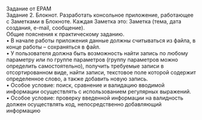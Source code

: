 Задание от EPAM  
Задание 2. Блокнот. Разработать консольное приложение, работающее с Заметками
в Блокноте. Каждая Заметка это: Заметка (тема, дата создания, e-mail, сообщение).   
Общие пояснения к практическому заданию.  
• В начале работы приложения данные должны считываться из файла, в конце
работы – сохраняться в файл.  
• У пользователя должна быть возможность найти запись по любому параметру 
или по группе параметров (группу параметров можно определить 
самостоятельно), получить требуемые записи в отсортированном виде, найти 
записи, текстовое поле которой содержит определенное слово, а также 
добавить новую запись.  
• Особое условие: поиск, сравнение и валидацию вводимой информации 
осуществлять с использованием регулярных выражений.  
• Особое условие: проверку введенной информации на валидность должен 
осуществлять код, непосредственно добавляющий информацию  
